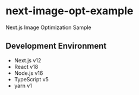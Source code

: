 # next-image-opt-example
Next.js Image Optimization Sample

## Development Environment
- Next.js v12
- React v18
- Node.js v16
- TypeScript v5
- yarn v1
